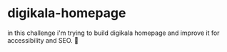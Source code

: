 # digikala-homepage 
in this challenge i'm trying to build digikala homepage
and improve it for accessibility and SEO. 🚀

